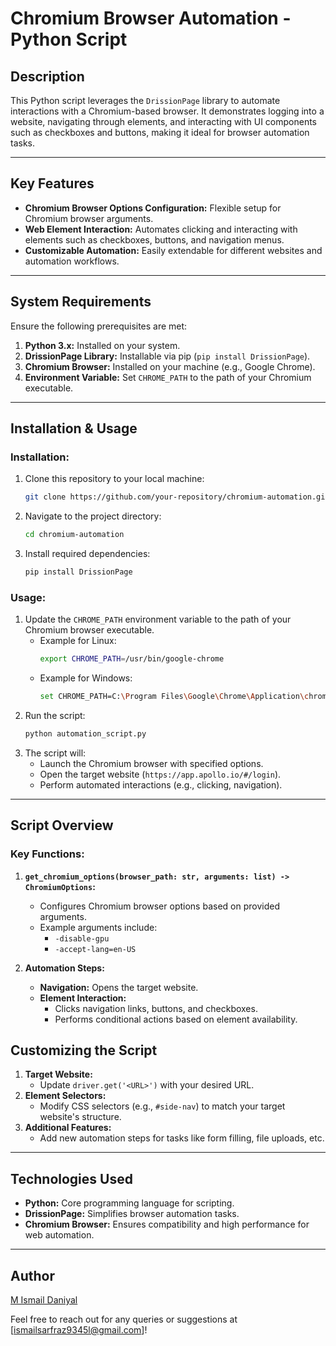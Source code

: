 # **Chromium Browser Automation - Python Script**

## **Description**
This Python script leverages the `DrissionPage` library to automate interactions with a Chromium-based browser. It demonstrates logging into a website, navigating through elements, and interacting with UI components such as checkboxes and buttons, making it ideal for browser automation tasks.

---

## **Key Features**
- **Chromium Browser Options Configuration:** Flexible setup for Chromium browser arguments.
- **Web Element Interaction:** Automates clicking and interacting with elements such as checkboxes, buttons, and navigation menus.
- **Customizable Automation:** Easily extendable for different websites and automation workflows.

---

## **System Requirements**
Ensure the following prerequisites are met:
1. **Python 3.x:** Installed on your system.
2. **DrissionPage Library:** Installable via pip (`pip install DrissionPage`).
3. **Chromium Browser:** Installed on your machine (e.g., Google Chrome).
4. **Environment Variable:** Set `CHROME_PATH` to the path of your Chromium executable.

---

## **Installation & Usage**

### **Installation:**
1. Clone this repository to your local machine:
   ```bash
   git clone https://github.com/your-repository/chromium-automation.git
   ```
2. Navigate to the project directory:
   ```bash
   cd chromium-automation
   ```
3. Install required dependencies:
   ```bash
   pip install DrissionPage
   ```

### **Usage:**
1. Update the `CHROME_PATH` environment variable to the path of your Chromium browser executable.
   - Example for Linux:
     ```bash
     export CHROME_PATH=/usr/bin/google-chrome
     ```
   - Example for Windows:
     ```bash
     set CHROME_PATH=C:\Program Files\Google\Chrome\Application\chrome.exe
     ```
2. Run the script:
   ```bash
   python automation_script.py
   ```
3. The script will:
   - Launch the Chromium browser with specified options.
   - Open the target website (`https://app.apollo.io/#/login`).
   - Perform automated interactions (e.g., clicking, navigation).

---

## **Script Overview**

### **Key Functions:**
1. **`get_chromium_options(browser_path: str, arguments: list) -> ChromiumOptions`:**
   - Configures Chromium browser options based on provided arguments.
   - Example arguments include:
     - `-disable-gpu`
     - `-accept-lang=en-US`

2. **Automation Steps:**
   - **Navigation:** Opens the target website.
   - **Element Interaction:**
     - Clicks navigation links, buttons, and checkboxes.
     - Performs conditional actions based on element availability.


## **Customizing the Script**
1. **Target Website:**
   - Update `driver.get('<URL>')` with your desired URL.
2. **Element Selectors:**
   - Modify CSS selectors (e.g., `#side-nav`) to match your target website's structure.
3. **Additional Features:**
   - Add new automation steps for tasks like form filling, file uploads, etc.

---

## **Technologies Used**
- **Python:** Core programming language for scripting.
- **DrissionPage:** Simplifies browser automation tasks.
- **Chromium Browser:** Ensures compatibility and high performance for web automation.

---

## **Author**
[M Ismail Daniyal](https://github.com/ismaildaniyal)

Feel free to reach out for any queries or suggestions at [ismailsarfraz9345l@gmail.com]!

